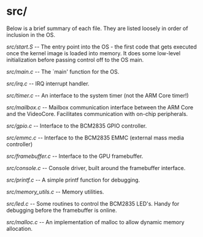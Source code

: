 # src/
Below is a brief summary of each file. They are listed loosely in order of
inclusion in the OS.

*src/start.S* -- The entry point into the OS - the first code that gets
executed once the kernel image is loaded into memory. It does some
low-level initialization before passing control off to the OS main.

*src/main.c* -- The `main' function for the OS.

*src/irq.c* -- IRQ interrupt handler.

*src/timer.c* -- An interface to the system timer (not the ARM Core timer!)

*src/mailbox.c* -- Mailbox communication interface between the ARM Core and
the VideoCore. Facilitates communication with on-chip peripherals.

*src/gpio.c* -- Interface to the BCM2835 GPIO controller.

*src/emmc.c* -- Interface to the BCM2835 EMMC (external mass media
controller)

*src/framebuffer.c* -- Interface to the GPU framebuffer.

*src/console.c* -- Console driver, built around the framebuffer interface.

*src/printf.c* -- A simple printf function for debugging.

*src/memory_utils.c* -- Memory utilities.

*src/led.c* -- Some routines to control the BCM2835 LED's. Handy for
debugging before the framebuffer is online.

*src/malloc.c* -- An implementation of malloc to allow dynamic memory allocation.
